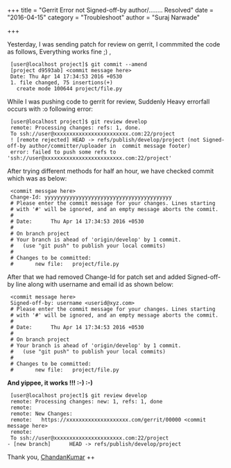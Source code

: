 +++
title = "Gerrit Error not Signed-off-by author/........ Resolved"
date = "2016-04-15"
category = "Troubleshoot"
author = "Suraj Narwade"

+++

Yesterday, I was sending patch for review on gerrit, I commmited the code as follows,
Everything works fine ;) ,
```
 [user@localhost project]$ git commit --amend
 [project d9593ab] <commit message here>
 Date: Thu Apr 14 17:34:53 2016 +0530
 1. file changed, 75 insertions(+)
   create mode 100644 project/file.py
```   

While I was pushing code to gerrit for review, Suddenly Heavy errorfall occurs with :o
following error:
```
 [user@localhost project]$ git review develop
 remote: Processing changes: refs: 1, done.
 To ssh://user@xxxxxxxxxxxxxxxxxxxxxxxx.com:22/project
 ! [remote rejected] HEAD -> refs/publish/develop/project (not Signed-off-by author/committer/uploader in  commit message footer)
 error: failed to push some refs to 'ssh://user@xxxxxxxxxxxxxxxxxxxxxxxxx.com:22/project'
```
After trying different methods for half an hour, we have checked commit which was as below:

```
 <commit messgae here>
 Change-Id: yyyyyyyyyyyyyyyyyyyyyyyyyyyyyyyyyyyyyyyyy
 # Please enter the commit message for your changes. Lines starting
 # with '#' will be ignored, and an empty message aborts the commit.
 #
 # Date:      Thu Apr 14 17:34:53 2016 +0530
 #
 # On branch project
 # Your branch is ahead of 'origin/develop' by 1 commit.
 #   (use "git push" to publish your local commits)
 #
 # Changes to be committed:
 #       new file:   project/file.py
```
After that we had removed Change-Id for patch set and added Signed-off-by line along with username and email id as shown below:
```
 <commit message here>
 Signed-off-by: username <userid@xyz.com>
 # Please enter the commit message for your changes. Lines starting
 # with '#' will be ignored, and an empty message aborts the commit.
 #
 # Date:      Thu Apr 14 17:34:53 2016 +0530
 #
 # On branch project
 # Your branch is ahead of 'origin/develop' by 1 commit.
 #   (use "git push" to publish your local commits)
 #
 # Changes to be committed:
 #       new file:   project/file.py
```
**And yippee, it works !!! :-) :-)**

```
 [user@localhost project]$ git review develop
 remote: Processing changes: new: 1, refs: 1, done
 remote:
 remote: New Changes:
 remote:   https://xxxxxxxxxxxxxxxxxxxx.com/gerrit/00000 <commit message here>
 remote:
 To ssh://user@xxxxxxxxxxxxxxxxxxxxxx.com:22/project
- [new branch]      HEAD -> refs/publish/develop/project
```  

Thank you, [ChandanKumar](https://twitter.com/ciypro) ++

